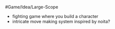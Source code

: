 #Game/Idea/Large-Scope 

- fighting game where you build a character
- intricate move making system inspired by noita?
